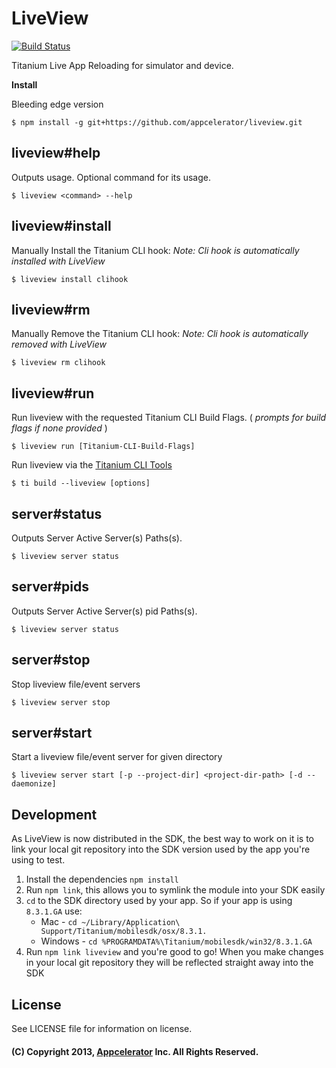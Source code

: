 # LiveView

[![Build Status](https://travis-ci.com/appcelerator/liveview.svg?token=ph6xdReX6PW2XENunBEH&branch=master)](https://travis-ci.com/appcelerator/liveview)

Titanium Live App Reloading for simulator and device.

__Install__

Bleeding edge version

```
$ npm install -g git+https://github.com/appcelerator/liveview.git
```


## liveview#help

Outputs usage. Optional command for its usage.

```
$ liveview <command> --help
```

## liveview#install

Manually Install the Titanium CLI hook:
_Note: Cli hook is automatically installed with LiveView_

```
$ liveview install clihook
```

## liveview#rm

Manually Remove the Titanium CLI hook:
_Note: Cli hook is automatically removed with LiveView_

```
$ liveview rm clihook
```

## liveview#run

Run liveview with the requested Titanium CLI Build Flags.
( _prompts for build flags if none provided_ )

```
$ liveview run [Titanium-CLI-Build-Flags]
```

Run liveview via the [Titanium CLI Tools](https://github.com/appcelerator/titanium)

```
$ ti build --liveview [options]
```


## server#status

Outputs Server Active Server(s) Paths(s).

```
$ liveview server status
```

## server#pids

Outputs Server Active Server(s) pid Paths(s).

```
$ liveview server status
```

## server#stop

Stop liveview file/event servers

```
$ liveview server stop
```

## server#start

Start a liveview file/event server for given directory

```
$ liveview server start [-p --project-dir] <project-dir-path> [-d --daemonize]
```

## Development

As LiveView is now distributed in the SDK, the best way to work on it is to link your local git repository into the SDK version used by the app you're using to test.

1. Install the dependencies `npm install`
2. Run `npm link`, this allows you to symlink the module into your SDK easily
3. `cd` to the SDK directory used by your app. So if your app is using `8.3.1.GA` use:
   * Mac - `cd ~/Library/Application\ Support/Titanium/mobilesdk/osx/8.3.1.`
   * Windows - `cd %PROGRAMDATA%\Titanium/mobilesdk/win32/8.3.1.GA`
4. Run `npm link liveview` and you're good to go! When you make changes in your local git repository they will be reflected straight away into the SDK

## License

See LICENSE file for information on license.

#### (C) Copyright 2013, [Appcelerator](http://www.appcelerator.com/) Inc. All Rights Reserved.

